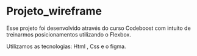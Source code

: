 # Projeto_wireframe

Esse projeto foi desenvolvido através do curso Codeboost com intuito de treinarmos posicionamentos utilizando o Flexbox.

Utilizamos as tecnologias: Html , Css e o figma. 
